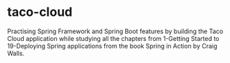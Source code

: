 # taco-cloud

Practising Spring Framework and Spring Boot features by building the Taco Cloud application  while studying all the chapters from 1-Getting Started to 19-Deploying Spring applications from the book Spring in Action by Craig Walls.
